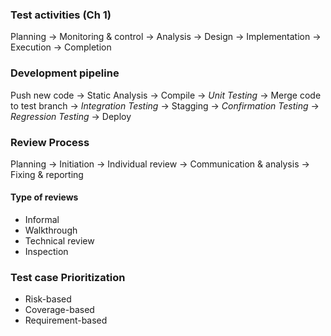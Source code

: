 ### Test activities (Ch 1)
Planning -> Monitoring & control -> Analysis -> Design -> Implementation -> Execution -> Completion

### Development pipeline
Push new code -> Static Analysis -> Compile -> *Unit Testing* -> Merge code to test branch -> *Integration Testing* -> Stagging -> *Confirmation Testing* -> *Regression Testing* -> Deploy

### Review Process
Planning -> Initiation -> Individual review -> Communication & analysis -> Fixing & reporting

#### Type of reviews
- Informal
- Walkthrough
- Technical review
- Inspection

### Test case Prioritization
- Risk-based
- Coverage-based
- Requirement-based


